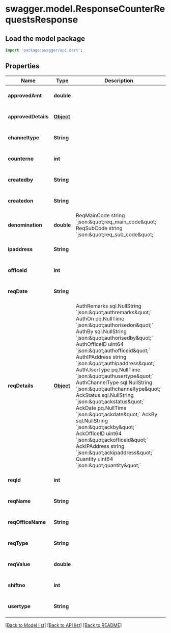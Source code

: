 # swagger.model.ResponseCounterRequestsResponse

## Load the model package
```dart
import 'package:swagger/api.dart';
```

## Properties
Name | Type | Description | Notes
------------ | ------------- | ------------- | -------------
**approvedAmt** | **double** |  | [optional] [default to null]
**approvedDetails** | [**Object**](Object.md) |  | [optional] [default to null]
**channeltype** | **String** |  | [optional] [default to null]
**counterno** | **int** |  | [optional] [default to null]
**createdby** | **String** |  | [optional] [default to null]
**createdon** | **String** |  | [optional] [default to null]
**denomination** | **double** | ReqMainCode   string    &#x60;json:\&quot;req_main_code\&quot;&#x60; ReqSubCode    string    &#x60;json:\&quot;req_sub_code\&quot;&#x60; | [optional] [default to null]
**ipaddress** | **String** |  | [optional] [default to null]
**officeid** | **int** |  | [optional] [default to null]
**reqDate** | **String** |  | [optional] [default to null]
**reqDetails** | [**Object**](Object.md) | AuthRemarks     sql.NullString &#x60;json:\&quot;authremarks\&quot;&#x60; AuthOn          pq.NullTime    &#x60;json:\&quot;authorisedon\&quot;&#x60; AuthBy          sql.NullString &#x60;json:\&quot;authorisedby\&quot;&#x60; AuthOfficeID    uint64         &#x60;json:\&quot;authofficeid\&quot;&#x60; AuthIPAddress   string         &#x60;json:\&quot;authipaddress\&quot;&#x60; AuthUserType    pq.NullTime    &#x60;json:\&quot;authusertype\&quot;&#x60; AuthChannelType sql.NullString &#x60;json:\&quot;authchanneltype\&quot;&#x60; AckStatus       sql.NullString &#x60;json:\&quot;ackstatus\&quot;&#x60; AckDate         pq.NullTime    &#x60;json:\&quot;ackdate\&quot;&#x60; AckBy           sql.NullString &#x60;json:\&quot;ackby\&quot;&#x60; AckOfficeID     uint64         &#x60;json:\&quot;ackofficeid\&quot;&#x60; AckIPAddress    string         &#x60;json:\&quot;ackipaddress\&quot;&#x60; Quantity   uint64       &#x60;json:\&quot;quantity\&quot;&#x60; | [optional] [default to null]
**reqId** | **int** |  | [optional] [default to null]
**reqName** | **String** |  | [optional] [default to null]
**reqOfficeName** | **String** |  | [optional] [default to null]
**reqType** | **String** |  | [optional] [default to null]
**reqValue** | **double** |  | [optional] [default to null]
**shiftno** | **int** |  | [optional] [default to null]
**usertype** | **String** |  | [optional] [default to null]

[[Back to Model list]](../README.md#documentation-for-models) [[Back to API list]](../README.md#documentation-for-api-endpoints) [[Back to README]](../README.md)

